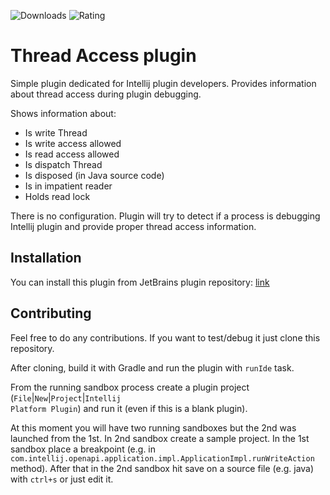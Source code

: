 ![Downloads](https://img.shields.io/jetbrains/plugin/d/io.intellij-sdk-thread-access) ![Rating](https://img.shields.io/jetbrains/plugin/r/rating/io.intellij-sdk-thread-access)

# Thread Access plugin

Simple plugin dedicated for Intellij plugin developers. Provides information about thread access during plugin debugging.

Shows information about:
<ul>
    <li>Is write Thread</li>
    <li>Is write access allowed</li>
    <li>Is read access allowed</li>
    <li>Is dispatch Thread</li>
    <li>Is disposed (in Java source code)</li>
    <li>Is in impatient reader</li>
    <li>Holds read lock</li>
</ul>

There is no configuration. Plugin will try to detect if a process is 
debugging Intellij plugin and provide proper thread access information.

## Installation

You can install this plugin from JetBrains plugin repository: [link](https://plugins.jetbrains.com/plugin/16815-thread-access-info)

## Contributing

Feel free to do any contributions. If you want to test/debug it just clone this repository.

After cloning, build it with Gradle and run the plugin with <code>runIde</code> task.

From the running sandbox process create a plugin project (<code>File</code>|<code>New</code>|<code>Project</code>|<code>Intellij Platform Plugin</code>) and run it (even if this is a blank plugin).

At this moment you will have two running sandboxes but the 2nd was launched from the 1st. In 2nd sandbox create a sample project.
In the 1st sandbox place a breakpoint (e.g. in <code>com.intellij.openapi.application.impl.ApplicationImpl.runWriteAction</code> method). 
After that in the 2nd sandbox hit save on a source file (e.g. java) with <code>ctrl+s</code> or just edit it. 
